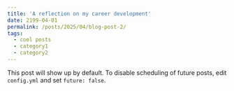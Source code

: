 ```yaml
---
title: 'A reflection on my career development'
date: 2199-04-01
permalink: /posts/2025/04/blog-post-2/
tags:
  - cool posts
  - category1
  - category2
---
```


This post will show up by default. To disable scheduling of future posts, edit `config.yml` and set `future: false`. 

